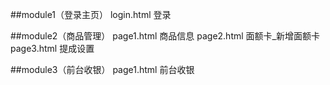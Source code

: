 ##module1（登录主页）
    login.html      登录
    
##module2（商品管理）
    page1.html      商品信息
    page2.html      面额卡_新增面额卡
    page3.html      提成设置
    
##module3（前台收银）
    page1.html      前台收银
